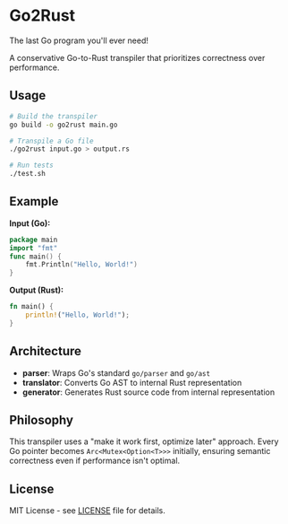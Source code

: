 # Go2Rust

The last Go program you'll ever need!

A conservative Go-to-Rust transpiler that prioritizes correctness over performance.

## Usage

```bash
# Build the transpiler
go build -o go2rust main.go

# Transpile a Go file
./go2rust input.go > output.rs

# Run tests
./test.sh
```

## Example

**Input (Go):**

```go
package main
import "fmt"
func main() {
    fmt.Println("Hello, World!")
}
```

**Output (Rust):**

```rust
fn main() {
    println!("Hello, World!");
}
```

## Architecture

- **parser**: Wraps Go's standard `go/parser` and `go/ast`
- **translator**: Converts Go AST to internal Rust representation
- **generator**: Generates Rust source code from internal representation

## Philosophy

This transpiler uses a "make it work first, optimize later" approach. Every Go pointer becomes `Arc<Mutex<Option<T>>>` initially, ensuring semantic correctness even if performance isn't optimal.

## License

MIT License - see [LICENSE](LICENSE) file for details.
